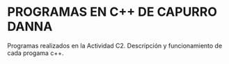 # PROGRAMAS EN C++ DE CAPURRO DANNA
Programas realizados en la Actividad C2. Descripción y funcionamiento de cada progama c++.
